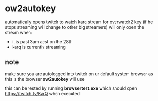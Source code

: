 # ow2autokey
automatically opens twitch to watch karq stream for overwatch2 key (if he stops streaming will change to other big streamers)
will only open the stream when:
- it is past 3am aest on the 28th
- karq is currently streaming


## **note**
make sure you are autologged into twitch on ur default system browser as this is the browser **ow2autokey** will use

this can be tested by running **browsertest.exe** which should open https://twitch.tv/KarQ when executed
